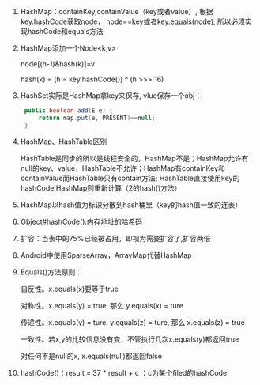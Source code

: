 



1. HashMap：containKey,containValue（key或者value）, 根据key.hashCode获取node， node==key或者key.equals(node), 所以必须实现hashCode和equals方法

2. HashMap添加一个Node<k,v>

   node[(n-1)&hash(k)]=v

   hash(k) = (h = key.hashCode()) ^ (h >>> 16)

3. HashSet实际是HashMap拿key来保存, vlue保存一个obj：

   ```java
    public boolean add(E e) {
        return map.put(e, PRESENT)==null;
    }
   ```

   

4. HashMap、HashTable区别

   HashTable是同步的所以是线程安全的，HashMap不是；HashMap允许有null的key、value，HashTable不允许；HashMap有containKey和containValue而HashTable只有contain方法; HashTable直接使用key的hashCode,HashMap则重新计算（2的hash()方法）

5. HashMap以hash值为标识分散到hash桶里（key的hash值一致的连表）

6. Object#hashCode():内存地址的哈希码

7. 扩容：当表中的75%已经被占用，即视为需要扩容了,扩容两倍

8. Android中使用SparseArray，ArrayMap代替HashMap

9. Equals()方法原则：

   自反性。x.equals(x)要等于true

   对称性。x.equals(y) = true, 那么 y.equals(x) = ture

   传递性。x.equals(y) = ture, y.equals(z) = ture, 那么 x.equals(z) = true

   一致性。若x,y的比较信息没有变，不管执行几次x.equals(y)都返回true

   对任何不是null的x, x.equals(null)都返回false

10. hashCode()：result = 37 * result + c ：c为某个filed的hashCode

   